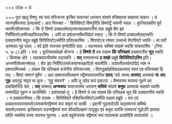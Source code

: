 +++
title = 6

+++
पुरा खलु विष्णुः स्वं रूपं परित्यज्य कृत्रिमं रूपान्तरं धारयन् संग्रामे वसिष्ठस्य साहाय्यं चकार । तं जाननृषिरनया प्रत्याचष्टे। अत्र निरुक्तं - ‘ शिपिविष्टो विष्णुरिति विष्णोर्द्वे नामनी भवतः । कुत्सितार्थीयं पूर्वं भवतीत्यौपमन्यवः । किं ते विष्णो प्रख्यातमेतद्भवत्यप्रख्यापनीयं यन्नः प्रब्रूषे शेप इव निर्वेष्टितोऽस्मीत्यप्रतिपन्नरश्मिः । अपि वा प्रशंसानामैवाभिप्रेतं स्यात् । किं ते विष्णो प्रख्यातमेतद्भवति प्रख्यापनीयं यदुत प्रब्रूषे शिपिविष्टोऽस्मीति प्रतिपन्नरश्मिः । शिपयोऽत्र रश्मय उच्यन्ते तैराविष्टो भवति । मा वर्पो अस्मदप गूह एतत् । वर्प इति रूपनाम वृणोतीति सतः । यदन्यरूपः समिथे संग्रामे भवसि संयतरश्मिः ' (निरु. ५, ७-८) इति । तत्र । कुत्सितार्थपक्षे योजना । हे **विष्णो** **ते** तव तन्नाम **किं** **परिचक्ष्यं** प्रख्यापनीयं **भूत्** भवति । किंशब्दः क्षेपे । अप्रख्यापनीयमेव तद्भवति । **यत्** नामास्मभ्यं **प्र** **ववक्षे** प्रब्रूषे **शिपिविष्टोऽस्मि** इति। अन्तर्णीतोपमानमेतत् । शेप इव निर्वेष्टितस्तेजसानाच्छादितो भवामीति। तदश्लीलार्थत्वादिदं नाम न प्रशस्तमित्यर्थः । तन्नाम किं परिचक्ष्यं वर्जनीयं परित्याज्यम् । विरुद्धार्थप्रतिपादकत्वात् स्वत एव परित्यक्तं हि तत् । शिष्टं समानं पूर्वेण । अत उक्तरूपविलक्षणं यद्वैष्णवरूपमस्ति **एतत्** 'वर्पः रूपम् **अस्मत्** अस्माकं **मा** **अप** **गूहः** अपगूढं संवृतं मा कुरु। ‘गुहू संवरणे' । अपि तु तदेव रूपं प्रकटय । वैष्णवस्य रूपस्य गूहने का प्रसक्तिरिति चेत् । **यत्** यस्मात् **अन्यरूपः** रूपान्तरमेव धारयन् **समिथे** संग्रामे **बभूथ** अस्माकं सहायो भवसि तस्मादिदं गूहनं न कार्यमिति । प्रशंसापक्षे तु । हे विष्णो ते तव तन्नाम किं परिचक्ष्यं भूत् किं प्रख्यापनीयं भवति । न प्रख्यापनीयम्। किं तन्नाम । शिपिविष्टो रश्मिभिराविष्टोऽस्मीति यन्नाम प्रब्रूषे । यत एवं प्रख्यातरूपस्त्वमतोऽस्माकमेतद्वैष्णवं रूपं संवृतं मा कार्षीः । इदानीं गूढरूपोऽपि यद्यस्मात्त्वं समिथे संग्रामेऽन्यरूपः कृत्रिमरूपं यदन्यद्वैष्णवं रूपं शौयादिलक्षणं तादृग्रूप एव बभूथ भवसि तस्मात्त्वं गूढोऽपि ज्ञायस एवेति व्यर्थमेव तस्य रूपस्य गूहनम् । अतो बहुतेजस्कं यद्वैष्णवं रूपं तदस्माकं प्रदर्शयेति तात्पर्यार्थः ॥